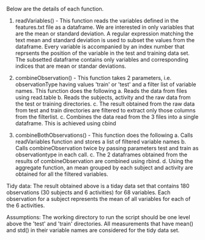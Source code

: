 Below are the details of each function.

1. readVariables() - This function reads the variables defined in the features.txt file as a dataframe. We are interested in only variables that are the mean or standard deviation. A regular expression matching the text mean and standard deviation is used to subset the values from the dataframe. Every variable is accompanied by an index number that reprsents the position of the variable in the test and training data set. The subsetted dataframe contains only variables and corresponding indices that are mean or standar deviations.

2. combineObservation() - This function takes 2 parameters, i.e. observationType having values 'train' or 'test' and a filter list of variable names.
This function does the following
a. Reads the data from files using read.table
b. Reads the subjects, activity and the raw data from the test or training directories.
c. The result obtained from the raw data from test and train directories are filtered to extract only those columns from the filterlist. 
c. Combines the data read from the 3 files into a single dataframe. This is achieved using cbind

3. combineBothObservations() - This function does the following
a. Calls readVariables function and stores a list of filtered variable names
b. Calls combineObservation twice by passing parameters test and train as observationtype in each call.
c. The 2 dataframes obtained from the results of combineObservation are combined using rbind.
d. Using the aggregate function, an mean grouped by each subject and activity are obtained for all the filtered variables.

Tidy data:
The result obtained above is a tiday data set that contains 180 observations (30 subjects and 6 activities) for 68 variables. 
Each observation for a subject represents the mean of all variables for each of the 6 activities.

Assumptions:
The working directory to run the script should be one level above the 'test' and 'train' directories.
All measurements that have mean() and std() in their variable names are considered for the tidy data set.
